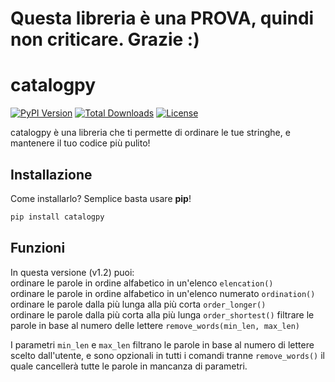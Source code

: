# Questa libreria è una PROVA, quindi non criticare. Grazie :)

# catalogpy

[![PyPI Version](https://img.shields.io/pypi/v/catalogpy)](https://pypi.org/project/catalogpy/)
[![Total Downloads](https://static.pepy.tech/badge/catalogpy)](https://pepy.tech/project/catalogpy)
[![License](https://img.shields.io/pypi/l/catalogpy)](https://pypi.org/project/catalogpy/)

catalogpy è una libreria che ti permette di ordinare le tue stringhe, e mantenere il tuo codice più pulito!

## Installazione
Come installarlo? Semplice basta usare **pip**!
```bash
pip install catalogpy
```
## Funzioni

In questa versione (v1.2) puoi:     
ordinare le parole in ordine alfabetico in un'elenco ```elencation()```  
ordinare le parole in ordine alfabetico in un'elenco numerato ```ordination()```  
ordinare le parole dalla più lunga alla più corta ```order_longer()```   
ordinare le parole dalla più corta alla più lunga ```order_shortest()```
filtrare le parole in base al numero delle lettere ```remove_words(min_len, max_len)```

I parametri ```min_len``` e ```max_len``` filtrano le parole in base al numero di lettere scelto dall'utente, e sono opzionali 
in tutti i comandi tranne ```remove_words()``` il quale cancellerà tutte le parole in mancanza di parametri.
